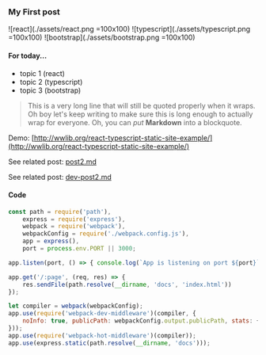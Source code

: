 ### My First post

![react](./assets/react.png =100x100)
![typescript](./assets/typescript.png =100x100)
![bootstrap](./assets/bootstrap.png =100x100)

#### For today...
- topic 1 (react)
- topic 2 (typescript)
- topic 3 (bootstrap)


> This is a very long line that will still be quoted properly when it wraps. Oh boy let's keep writing to make sure this is long enough to actually wrap for everyone. Oh, you can *put* **Markdown** into a blockquote.

Demo: [http://wwlib.org/react-typescript-static-site-example/](http://wwlib.org/react-typescript-static-site-example/)

See related post: [post2.md](./post2.md)

See related post: [dev-post2.md](./development/dev-post2.md)

#### Code

```js
const path = require('path'),
    express = require('express'),
    webpack = require('webpack'),
    webpackConfig = require('./webpack.config.js'),
    app = express(),
    port = process.env.PORT || 3000;

app.listen(port, () => { console.log(`App is listening on port ${port}`) });

app.get('/:page', (req, res) => {
    res.sendFile(path.resolve(__dirname, 'docs', 'index.html'))
});

let compiler = webpack(webpackConfig);
app.use(require('webpack-dev-middleware')(compiler, {
    noInfo: true, publicPath: webpackConfig.output.publicPath, stats: { colors: true }
}));
app.use(require('webpack-hot-middleware')(compiler));
app.use(express.static(path.resolve(__dirname, 'docs')));

```
